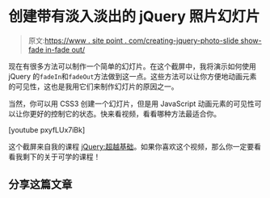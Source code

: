 # 创建带有淡入淡出的 jQuery 照片幻灯片

> 原文:[https://www . site point . com/creating-jquery-photo-slide show-fade in-fade out/](https://www.sitepoint.com/creating-jquery-photo-slideshow-fadein-fadeout/)

现在有很多方法可以制作一个简单的幻灯片。在这个截屏中，我将演示如何使用 jQuery 的`fadeIn`和`fadeOut`方法做到这一点。这些方法可以让你方便地动画元素的可见性，这也是我用它们来制作幻灯片的原因之一。

当然，你可以用 CSS3 创建一个幻灯片，但是用 JavaScript 动画元素的可见性可以让你更好的控制它的状态。快来看视频，看看哪种方法最适合你。

[youtube pxyfLUx7iBk]

这个截屏来自我的课程 [jQuery:超越基础](https://learnable.com/courses/jquery-beyond-the-basics-2898 "jQuery: Beyond the Basics")。如果你喜欢这个视频，那么你一定要看看我剩下的关于可学的课程！

## 分享这篇文章